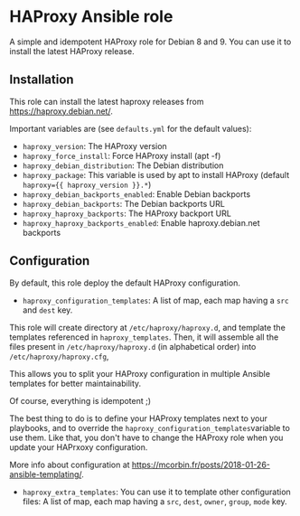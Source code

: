# HAProxy Ansible role

A simple and idempotent HAProxy role for Debian 8 and 9. You can use it to install the latest HAProxy release.

## Installation

This role can install the latest haproxy releases from https://haproxy.debian.net/.

Important variables are (see `defaults.yml` for the default values):

- `haproxy_version`: The HAProxy version
- `haproxy_force_install`: Force HAProxy install (apt -f)
- `haproxy_debian_distribution`: The Debian distribution
- `haproxy_package`: This variable is used by apt to install HAProxy (default `haproxy={{ haproxy_version }}.*`)
- `haproxy_debian_backports_enabled`: Enable Debian backports
- `haproxy_debian_backports`: The Debian backports URL
- `haproxy_haproxy_backports`: The HAProxy backport URL
- `haproxy_haproxy_backports_enabled`: Enable haproxy.debian.net backports

## Configuration

By default, this role deploy the default HAProxy configuration.

- `haproxy_configuration_templates`: A list of map, each map having a `src` and `dest` key.

This role will create directory at `/etc/haproxy/haproxy.d`, and template the templates referenced in `haproxy_templates`. Then, it will assemble all the files present in `/etc/haproxy/haproxy.d` (in alphabetical order) into `/etc/haproxy/haproxy.cfg`,

This allows you to split your HAProxy configuration in multiple Ansible templates for better maintainability.

Of course, everything is idempotent ;)

The best thing to do is to define your HAProxy templates next to your playbooks, and to override the `haproxy_configuration_templates`variable to use them. Like that, you don't have to change the HAProxy role when you update your HAPrxoxy configuration.

More info about configuration at https://mcorbin.fr/posts/2018-01-26-ansible-templating/.

- `haproxy_extra_templates`: You can use it to template other configuration files: A list of map, each map having a `src`, `dest`, `owner`, `group`, `mode` key.
